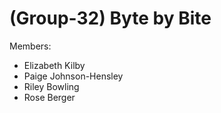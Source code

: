 # (Group-32) Byte by Bite
Members: 
* Elizabeth Kilby
* Paige Johnson-Hensley
* Riley Bowling
* Rose Berger

